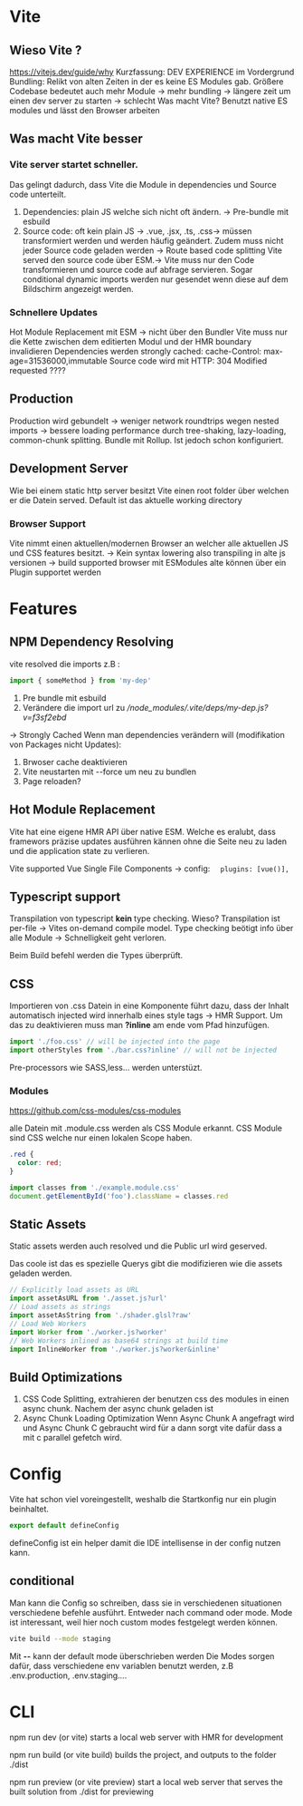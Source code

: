 # Vite

## Wieso Vite ?
https://vitejs.dev/guide/why
Kurzfassung:  DEV EXPERIENCE im Vordergrund
Bundling: Relikt von alten Zeiten in der es keine ES Modules gab. Größere Codebase bedeutet auch mehr Module 
-> mehr bundling -> längere zeit um einen dev server zu starten -> schlecht
Was macht Vite? Benutzt native ES modules und lässt den Browser arbeiten

## Was macht Vite besser
### Vite server startet schneller.
Das gelingt dadurch, dass Vite die Module in dependencies und Source code unterteilt.
1. Dependencies: plain JS welche sich nicht oft ändern. -> Pre-bundle mit esbuild
2. Source code: oft kein plain JS -> .vue, .jsx, .ts, .css-> müssen transformiert werden und werden häufig geändert.
    Zudem muss nicht jeder Source code geladen werden -> Route based code splitting
Vite served den source code über ESM.-> Vite muss nur den Code transformieren und source code auf abfrage servieren.
Sogar conditional dynamic imports werden nur gesendet wenn diese auf dem Bildschirm angezeigt werden.

### Schnellere Updates
Hot Module Replacement mit ESM -> nicht über den Bundler
Vite muss nur die Kette zwischen dem editierten Modul und der HMR boundary invalidieren
Dependencies werden strongly cached: cache-Control: max-age=31536000,immutable
Source code wird mit HTTP: 304 Modified requested ????

## Production
Production wird gebundelt -> weniger network roundtrips wegen nested imports -> bessere loading performance 
durch tree-shaking, lazy-loading, common-chunk splitting.
Bundle mit Rollup. Ist jedoch schon konfiguriert.


## Development Server
Wie bei einem static http server besitzt Vite einen root folder <root> über welchen er die Datein served.
Default <root> ist das aktuelle working directory
### Browser Support
Vite nimmt einen aktuellen/modernen Browser an welcher alle aktuellen JS und CSS features besitzt.
-> Kein syntax lowering also transpiling in alte js versionen
-> build supported browser mit ESModules alte können über ein Plugin supportet werden

# Features
## NPM Dependency Resolving
vite resolved die imports
z.B : 

``` ts
import { someMethod } from 'my-dep' 
```
1. Pre bundle mit esbuild
2. Verändere die import url zu 
*/node_modules/.vite/deps/my-dep.js?v=f3sf2ebd*

-> Strongly Cached
Wenn man dependencies verändern will (modifikation von Packages nicht Updates):
1. Brwoser cache deaktivieren
2. Vite neustarten mit --force um neu zu bundlen
3. Page reloaden?

## Hot Module Replacement
Vite hat eine eigene HMR API über native ESM. Welche es eralubt, dass framewors präzise updates ausführen kännen ohne die Seite neu zu laden und die application state zu verlieren.

Vite supported Vue Single File Components -> config: ```  plugins: [vue()],```

## Typescript support
Transpilation von typescript **kein** type checking.
Wieso?
Transpilation ist per-file -> Vites on-demand compile model. Type checking beötigt info über alle Module -> Schnelligkeit geht verloren.

Beim Build befehl werden die Types überprüft.

## CSS
Importieren von .css Datein in eine Komponente führt dazu, dass der Inhalt automatisch injected wird innerhalb eines style tags -> HMR Support.
Um das zu deaktivieren muss man **?inline** am ende vom Pfad hinzufügen.
```js
import './foo.css' // will be injected into the page
import otherStyles from './bar.css?inline' // will not be injected
```

Pre-processors wie SASS,less... werden unterstüzt.

### Modules
https://github.com/css-modules/css-modules

alle Datein mit .module.css werden als CSS Module erkannt.
CSS Module sind CSS welche nur einen lokalen Scope haben.

```css /* example.module.css */
.red {
  color: red;
}
```
```js
import classes from './example.module.css'
document.getElementById('foo').className = classes.red
```

## Static Assets
Static assets werden auch resolved und die Public url wird geserved.

Das coole ist das es spezielle Querys gibt die modifizieren wie die assets geladen werden.

```js
// Explicitly load assets as URL
import assetAsURL from './asset.js?url'
// Load assets as strings
import assetAsString from './shader.glsl?raw'
// Load Web Workers
import Worker from './worker.js?worker'
// Web Workers inlined as base64 strings at build time
import InlineWorker from './worker.js?worker&inline'
```

## Build Optimizations
1. CSS Code Splitting, extrahieren der benutzen css des modules in einen async chunk. Nachem der async chunk geladen ist
2. Async Chunk Loading Optimization
Wenn Async Chunk A angefragt wird und Async Chunk C gebraucht wird für a dann sorgt vite dafür dass a mit c parallel gefetch wird.

# Config
Vite hat schon viel voreingestellt, weshalb die Startkonfig nur ein plugin beinhaltet.
```js
export default defineConfig
```
defineConfig ist ein helper damit die IDE intellisense in der config nutzen kann.
## conditional
Man kann die Config so schreiben, dass sie in verschiedenen situationen verschiedene befehle ausführt.
Entweder nach command oder mode. Mode ist interessant, weil hier noch custom modes festgelegt werden können.
```bash
vite build --mode staging
```
Mit **--** kann der default mode überschrieben werden
Die Modes sorgen dafür, dass verschiedene env variablen benutzt werden, z.B .env.production, .env.staging....

# CLI
npm run dev (or vite) starts a local web server with HMR for development

npm run build (or vite build) builds the project, and outputs to the folder ./dist

npm run preview (or vite preview) start a local web server that serves the built solution from ./dist for previewing